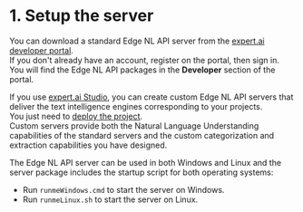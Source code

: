 # 1. Setup the server

You can download a standard Edge NL API server from the <a href="https://developer.expert.ai" target="_blank">expert.ai developer portal</a>.  
If you don't already have an account, register on the portal, then sign in.  
You will find the Edge NL API packages in the **Developer** section of the portal.

If you use <a href="https://docs.expert.ai/studio/latest/ide/" target="_blank">expert.ai Studio</a>, you can create custom Edge NL API servers that deliver the text intelligence engines corresponding to your projects.  
You just need to <a href="https://docs.expert.ai/studio/latest/ide/how-to/deploy/" target="_blank">deploy the project</a>.  
Custom servers provide both the Natural Language Understanding capabilities of the standard servers and the custom categorization and extraction capabilities you have designed.

The Edge NL API server can be used in both Windows and Linux and the server package includes the startup script for both operating systems:

- Run `runmeWindows.cmd` to start the server on Windows.
- Run `runmeLinux.sh` to start the server on Linux.